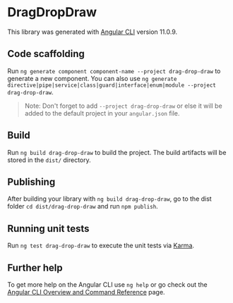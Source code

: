 # DragDropDraw

This library was generated with [Angular CLI](https://github.com/angular/angular-cli) version 11.0.9.

## Code scaffolding

Run `ng generate component component-name --project drag-drop-draw` to generate a new component. You can also use `ng generate directive|pipe|service|class|guard|interface|enum|module --project drag-drop-draw`.
> Note: Don't forget to add `--project drag-drop-draw` or else it will be added to the default project in your `angular.json` file. 

## Build

Run `ng build drag-drop-draw` to build the project. The build artifacts will be stored in the `dist/` directory.

## Publishing

After building your library with `ng build drag-drop-draw`, go to the dist folder `cd dist/drag-drop-draw` and run `npm publish`.

## Running unit tests

Run `ng test drag-drop-draw` to execute the unit tests via [Karma](https://karma-runner.github.io).

## Further help

To get more help on the Angular CLI use `ng help` or go check out the [Angular CLI Overview and Command Reference](https://angular.io/cli) page.
